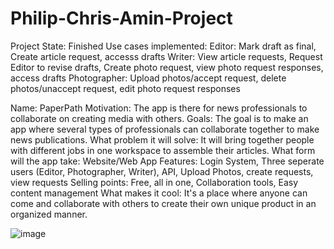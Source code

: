 # Philip-Chris-Amin-Project
Project State: Finished
Use cases implemented:
	Editor: Mark draft as final, Create article request, accesss drafts
	Writer: View article requests, Request Editor to revise drafts, Create photo request, 
		view photo request responses, access drafts
	Photographer: Upload photos/accept request, delete photos/unaccept request, edit photo request responses

Name: PaperPath
Motivation: The app is there for news professionals to collaborate on creating media with others. 
Goals: The goal is to make an app where several types of professionals can collaborate together to make news publications. 
What problem it will solve: It will bring together people with different jobs in one workspace to assemble their articles. 
What form will the app take: Website/Web App
Features: Login System, Three seperate users (Editor, Photographer, Writer), API, Upload Photos, create requests, view requests
Selling points: Free, all in one, Collaboration tools, Easy content management
What makes it cool: It's a place where anyone can come and collaborate with others to create their own unique product in an organized manner. 

![image](https://github.com/cmhochrein/Philip-Chris-Amin-Project/assets/142520985/842085fc-ad79-4f93-80fe-c17fbf93e555)
